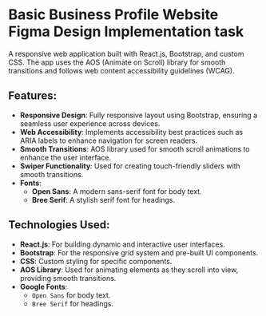 # Basic Business Profile Website Figma Design Implementation task

A responsive web application built with React.js, Bootstrap, and custom CSS. The app uses the AOS (Animate on Scroll) library for smooth transitions and follows web content accessibility guidelines (WCAG).


## Features:
- **Responsive Design**: Fully responsive layout using Bootstrap, ensuring a seamless user experience across devices.
- **Web Accessibility**: Implements accessibility best practices such as ARIA labels to enhance navigation for screen readers.
- **Smooth Transitions**: AOS library used for smooth scroll animations to enhance the user interface.
- **Swiper Functionality**: Used for creating touch-friendly sliders with smooth transitions.
- **Fonts**:
  - **Open Sans**: A modern sans-serif font for body text.
  - **Bree Serif**: A stylish serif font for headings.


## Technologies Used:
- **React.js**: For building dynamic and interactive user interfaces.
- **Bootstrap**: For the responsive grid system and pre-built UI components.
- **CSS**: Custom styling for specific components.
- **AOS Library**: Used for animating elements as they scroll into view, providing smooth transitions.
- **Google Fonts**:
  - `Open Sans` for body text.
  - `Bree Serif` for headings.


